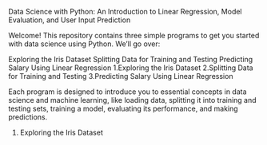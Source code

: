 Data Science with Python: An Introduction to Linear Regression, Model Evaluation, and User Input Prediction

Welcome! This repository contains three simple programs to get you started with data science using Python. We’ll go over:

Exploring the Iris Dataset
Splitting Data for Training and Testing
Predicting Salary Using Linear Regression
1.Exploring the Iris Dataset
2.Splitting Data for Training and Testing
3.Predicting Salary Using Linear Regression

Each program is designed to introduce you to essential concepts in data science and machine learning, like loading data, splitting it into training and testing sets, training a model, evaluating its performance, and making predictions.

1. Exploring the Iris Dataset
